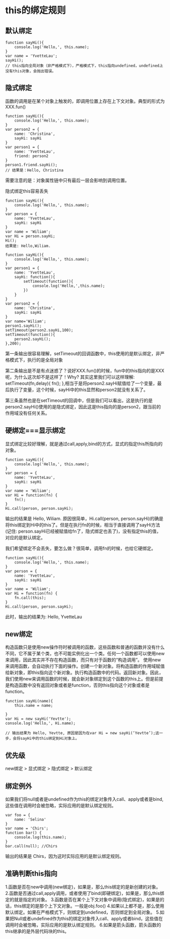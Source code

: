# this的绑定规则

## 默认绑定
```
function sayHi(){
    console.log('Hello,', this.name);
}
var name = 'YvetteLau';
sayHi();
// this指向全局对象（非严格模式下），严格模式下，this指向undefined，undefined上没有this对象，会抛出错误。
```
## 隐式绑定

函数的调用是在某个对象上触发的，即调用位置上存在上下文对象。典型的形式为 XXX.fun()

```
function sayHi(){
    console.log('Hello,', this.name);
}
var person2 = {
    name: 'Christina',
    sayHi: sayHi
}
var person1 = {
    name: 'YvetteLau',
    friend: person2
}
person1.friend.sayHi();
// 结果是：Hello, Christina
```
需要注意的是：对象属性链中只有最后一层会影响到调用位置。

隐式绑定this容易丢失

```
function sayHi(){
    console.log('Hello,', this.name);
}
var person = {
    name: 'YvetteLau',
    sayHi: sayHi
}
var name = 'Wiliam';
var Hi = person.sayHi;
Hi();
结果是: Hello,Wiliam.
```

```
function sayHi(){
    console.log('Hello,', this.name);
}
var person1 = {
    name: 'YvetteLau',
    sayHi: function(){
        setTimeout(function(){
            console.log('Hello,',this.name);
        })
    }
}
var person2 = {
    name: 'Christina',
    sayHi: sayHi
}
var name='Wiliam';
person1.sayHi();
setTimeout(person2.sayHi,100);
setTimeout(function(){
    person2.sayHi();
},200);
```

第一条输出很容易理解，setTimeout的回调函数中，this使用的是默认绑定，非严格模式下，执行的是全局对象

第二条输出是不是有点迷惑了？说好XXX.fun()的时候，fun中的this指向的是XXX呢，为什么这次却不是这样了！Why?
其实这里我们可以这样理解: setTimeout(fn,delay){ fn(); },相当于是将person2.sayHi赋值给了一个变量，最后执行了变量，这个时候，sayHi中的this显然和person2就没有关系了。

第三条虽然也是在setTimeout的回调中，但是我们可以看出，这是执行的是person2.sayHi()使用的是隐式绑定，因此这是this指向的是person2，跟当前的作用域没有任何关系。


## 硬绑定===显示绑定

显式绑定比较好理解，就是通过call,apply,bind的方式，显式的指定this所指向的对象。

```
function sayHi(){
    console.log('Hello,', this.name);
}
var person = {
    name: 'YvetteLau',
    sayHi: sayHi
}
var name = 'Wiliam';
var Hi = function(fn) {
    fn();
}
Hi.call(person, person.sayHi); 
```

输出的结果是 Hello, Wiliam. 原因很简单，Hi.call(person, person.sayHi)的确是将this绑定到Hi中的this了。但是在执行fn的时候，相当于直接调用了sayHi方法(记住: person.sayHi已经被赋值给fn了，隐式绑定也丢了)，没有指定this的值，对应的是默认绑定。

我们希望绑定不会丢失，要怎么做？很简单，调用fn的时候，也给它硬绑定。
```
function sayHi(){
    console.log('Hello,', this.name);
}
var person = {
    name: 'YvetteLau',
    sayHi: sayHi
}
var name = 'Wiliam';
var Hi = function(fn) {
    fn.call(this);
}
Hi.call(person, person.sayHi);
```
此时，输出的结果为: Hello, YvetteLau

## new绑定

构造函数只是使用new操作符时被调用的函数，这些函数和普通的函数并没有什么不同，它不属于某个类，也不可能实例化出一个类。任何一个函数都可以使用new来调用，因此其实并不存在构造函数，而只有对于函数的“构造调用”。
使用new来调用函数，会自动执行下面的操作。创建一个新对象。将构造函数的作用域赋值给新对象，即this指向这个新对象。执行构造函数中的代码。返回新对象。因此，我们使用new来调用函数的时候，就会新对象绑定到这个函数的this上。但是前提是构造函数中没有返回对象或者是function，否则this指向这个对象或者是function。

```
function sayHi(name){
    this.name = name;
	
}
var Hi = new sayHi('Yevtte');
console.log('Hello,', Hi.name);

// 输出结果为 Hello, Yevtte, 原因是因为在var Hi = new sayHi(‘Yevtte’);这一步，会将sayHi中的this绑定到Hi对象上。

```
## 优先级

new绑定 > 显式绑定 > 隐式绑定 > 默认绑定

## 绑定例外

如果我们将null或者是undefined作为this的绑定对象传入call、apply或者是bind,这些值在调用时会被忽略，实际应用的是默认绑定规则。

```
var foo = {
    name: 'Selina'
}
var name = 'Chirs';
function bar() {
    console.log(this.name);
}
bar.call(null); //Chirs 

```
输出的结果是 Chirs，因为这时实际应用的是默认绑定规则。

## 准确判断this指向

1.函数是否在new中调用(new绑定)，如果是，那么this绑定的是新创建的对象。
2.函数是否通过call,apply调用，或者使用了bind(即硬绑定)，如果是，那么this绑定的就是指定的对象。
3.函数是否在某个上下文对象中调用(隐式绑定)，如果是的话，this绑定的是那个上下文对象。一般是obj.foo()
4.如果以上都不是，那么使用默认绑定。如果在严格模式下，则绑定到undefined，否则绑定到全局对象。
5.如果把Null或者undefined作为this的绑定对象传入call、apply或者bind，这些值在调用时会被忽略，实际应用的是默认绑定规则。
6.如果是箭头函数，箭头函数的this继承的是外层代码块的this。
